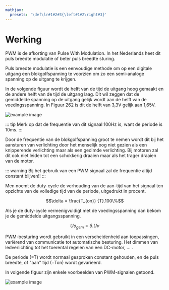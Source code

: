 ```yaml
---
mathjax:
  presets: '\def\lr#1#2#3{\left#1#2\right#3}'
---
```


# Werking

PWM is de afkorting van Pulse With Modulation. In het Nederlands heet dit puls breedte modulatie of beter puls breedte sturing.


Puls breedte modulatie is een eenvoudige methode om op een digitale uitgang een blokgolfspanning te voorzien om zo een semi-analoge spanning op de uitgang te krijgen.


In de volgende figuur wordt de helft van de tijd de uitgang hoog gemaakt en de andere helft van de tijd de uitgang laag. Dit wil zeggen dat de gemiddelde spanning op de uitgang gelijk wordt aan de helft van de voedingsspanning. In Figuur 262 is dit de helft van 3,3V gelijk aan 1,65V.


![example image](./images/pwm1.png "Een gemiddelde spanning van 50% van de voedingsspanning.")


::: tip
Merk op dat de frequentie van dit signaal 100Hz is, want de periode is 10ms.
:::

Door de frequentie van de blokgolfspanning groot te nemen wordt dit bij het aansturen van verlichting door het menselijk oog niet gezien als een knipperende verlichting maar als een gedimde verlichting. Bij motoren zal dit ook niet leiden tot een schokkerig draaien maar als het trager draaien van de motor.

::: warning
Bij het gebruik van een PWM signaal zal de frequentie altijd constant blijven!!
:::

Men noemt de duty-cycle de verhouding van de aan-tijd van het signaal ten opzichte van de volledige tijd van de periode, uitgedrukt in procent.

$$\delta = \frac{T_{on}} {T}.100\%$$

Als je de duty-cycle vermenigvuldigt met de voedingsspanning dan bekom je de gemiddelde uitgangsspanning.

$$Uo_{gem} = \delta.Uv$$

PWM-besturing wordt gebruikt in een verscheidenheid aan toepassingen, variërend van communicatie tot automatische besturing. Het dimmen van ledverlichting tot het toerental regelen van een DC-motor, … .

De periode (=T) wordt normaal gesproken constant gehouden, en de puls breedte, of "aan" tijd (=Ton) wordt gevarieerd.

In volgende figuur zijn enkele voorbeelden van PWM-signalen getoond.

![example image](./images/pwm2.png "Enkele voorbeelden van PWM-signalen.")